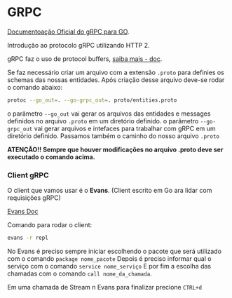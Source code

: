 # GRPC

[Documentoação Oficial do gRPC para GO](https://grpc.io/docs/languages/go/basics/#server-side-streaming-rpc).

Introdução ao protocolo gRPC utilizando HTTP 2.

gRPC faz o uso de protocol buffers, [saiba mais - doc](https://protobuf.dev/).

Se faz necessário criar um arquivo com a extensão `.proto` para definies os schemas das nossas entidades.
Após criação desse arquivo deve-se rodar o comando abaixo:

```bash
protoc --go_out=. --go-grpc_out=. proto/entities.proto
```

o parâmetro `--go_out` vai gerar os arquivos das entidades e messages definidos no arquivo `.proto` em um diretório definido.
o parâmetro `--go-grpc_out` vai gerar arquivos e intefaces para trabalhar com gRPC em um diretório definido.
Passamos também o caminho do nosso arquivo `.proto`

**ATENÇÃO!! Sempre que houver modificações no arquivo .proto deve ser executado o comando acima.**

### Client gRPC

O client que vamos usar é o **Evans**. (Client escrito em Go ara lidar com requisições gRPC)

[Evans Doc](https://github.com/ktr0731/evans)

Comando para rodar o client:

```bash
evans -r repl
```
No Evans é preciso sempre iniciar escolhendo o pacote que será utilizado com o comando `package nome_pacote`
Depois é preciso informar qual o serviço com o comando `service nome_serviço`
E por fim a escolha das chamadas com o comando `call nome_da_chamada`.

Em uma chamada de Stream n Evans para finalizar precione `CTRL+d`
